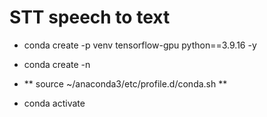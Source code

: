 # STT speech to text

- conda create -p venv tensorflow-gpu python==3.9.16 -y

 - conda create -n <NAME OF VIRTUAL ENV>
 - ** source ~/anaconda3/etc/profile.d/conda.sh **
 - conda activate <NAME OF VIRTUAL ENV>
